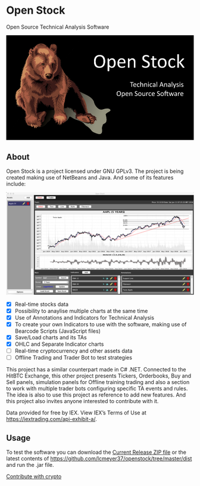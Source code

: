 # Open Stock
Open Source Technical Analysis Software

![1.0a](sblogo.png)

## About
Open Stock is a project licensed under GNU GPLv3. The project is being created making use of NetBeans and Java. And some of its features include:

![1.0a](example.png)

- [x] Real-time stocks data
- [x] Possibility to anaylise multiple charts at the same time
- [x] Use of Annotations and Indicators for Technical Analysis
- [x] To create your own Indicators to use with the software, making use of Bearcode Scripts (JavaScript files)
- [x] Save/Load charts and its TAs
- [x] OHLC and Separate Indicator charts
- [ ] Real-time cryptocurrency and other assets data
- [ ] Offline Trading and Trader Bot to test strategies

This project has a similar counterpart made in C# .NET. Connected to the HitBTC Exchange, this other project presents Tickers, Orderbooks, Buy and Sell panels, simulation panels for Offline training trading and also a section to work with multiple trader bots configuring specific TA events and rules. The idea is also to use this project as reference to add new features. And this project also invites anyone interested to contribute with it.

Data provided for free by IEX. View IEX’s Terms of Use at https://iextrading.com/api-exhibit-a/.

## Usage
To test the software you can download the [Current Release ZIP file](https://github.com/lcmeyer37/openstock/releases) or the latest contents of https://github.com/lcmeyer37/openstock/tree/master/dist and run the .jar file.

[Contribute with crypto](https://commerce.coinbase.com/checkout/4f5a0777-1d17-4a96-90e6-9a2d6046a08b)
